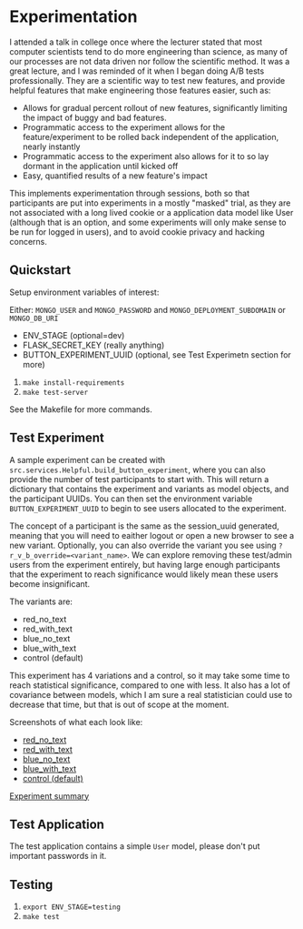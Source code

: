 # Experimentation

I attended a talk in college once where the lecturer stated
that most computer scientists tend to do more engineering than science,
as many of our processes are not data driven nor follow the scientific method. It was a great lecture, and I was reminded of it when I began
doing A/B tests professionally. They are a scientific way to 
test new features, and provide helpful features that make engineering
those features easier, such as:

- Allows for gradual percent rollout of new features, significantly limiting the impact of buggy and bad features.
- Programmatic access to the experiment allows for the feature/experiment
  to be rolled back independent of the application, nearly instantly
- Programmatic access to the experiment also allows for it to so lay
  dormant in the application until kicked off
- Easy, quantified results of a new feature's impact

This implements experimentation through sessions, both so that participants are
put into experiments in a mostly "masked" trial, as they are not associated with a long lived cookie
or a application data model like User (although that is an option, and some experiments will only make sense to be run for logged in users), and to avoid cookie privacy and hacking concerns.

## Quickstart
Setup environment variables of interest:

Either:
    `MONGO_USER` and `MONGO_PASSWORD` and `MONGO_DEPLOYMENT_SUBDOMAIN`
  or
    `MONGO_DB_URI`

- ENV_STAGE (optional=dev)
- FLASK_SECRET_KEY (really anything)
- BUTTON_EXPERIMENT_UUID (optional, see Test Experimetn section for more)

1. `make install-requirements`
2. `make test-server`

See the Makefile for more commands.

## Test Experiment

A sample experiment can be created with `src.services.Helpful.build_button_experiment`, where you can also provide the number of
test participants to start with. This will return a dictionary
that contains the experiment and variants as model objects, and the
participant UUIDs. You can then set the environment variable `BUTTON_EXPERIMENT_UUID` to begin to see users allocated to the experiment.

The concept of a participant is the same as the session_uuid generated,
meaning that you will need to eaither logout or open a new browser to see
a new variant. Optionally, you can also override the variant you see using `?r_v_b_override=<variant_name>`. We can explore removing these test/admin users from the experiment entirely, but having large enough participants that the experiment to reach significance would
likely mean these users become insignificant.


The variants are:

- red_no_text
- red_with_text
- blue_no_text
- blue_with_text
- control (default)

This experiment has 4 variations and a control, so it may take some time to
reach statistical significance, compared to one with less. It also has
a lot of covariance between models, which I am sure a real statistician
could use to decrease that time, but that is out of scope at the moment.

Screenshots of what each look like:
- [red_no_text](./screenshots/button_alt_red_no_text.png)
- [red_with_text](./screenshots/button_alt_red_with_text.png)
- [blue_no_text](./screenshots/button_alt_blue_no_text.png)
- [blue_with_text](./screenshots/button_alt_blue_with_text.png)
- [control (default)](./screenshots/button_alt_control.png)

[Experiment summary](./screenshots/experiment_summary.png)


## Test Application

The test application contains a simple `User` model, please don't put important passwords in it.

## Testing
1. `export ENV_STAGE=testing`
2. `make test`
